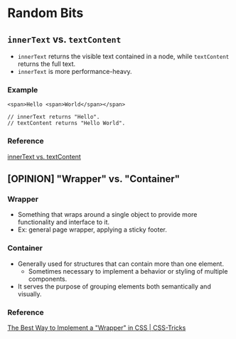 # Random Bits

## `innerText` vs. `textContent`
- `innerText` returns the visible text contained in a node, while `textContent` returns the full text.
- `innerText` is more performance-heavy.
### Example
```
<span>Hello <span>World</span></span>

// innerText returns "Hello".
// textContent returns "Hello World".
```
### Reference
[innerText vs. textContent](https://kellegous.com/j/2013/02/27/innertext-vs-textcontent/)

## [OPINION] "Wrapper" vs. "Container"
### Wrapper
- Something that wraps around a single object to provide more functionality and interface to it.
- Ex: general page wrapper, applying a sticky footer.
### Container
- Generally used for structures that can contain more than one element.
  - Sometimes necessary to implement a behavior or styling of multiple components.
- It serves the purpose of grouping elements both semantically and visually.
### Reference
[The Best Way to Implement a "Wrapper" in CSS | CSS-Tricks](https://css-tricks.com/best-way-implement-wrapper-css/)
